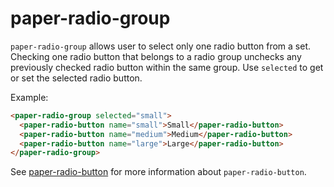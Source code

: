 paper-radio-group
=================

`paper-radio-group` allows user to select only one radio button from a set.
Checking one radio button that belongs to a radio group unchecks any
previously checked radio button within the same group. Use
`selected` to get or set the selected radio button.

Example:

```html
<paper-radio-group selected="small">
  <paper-radio-button name="small">Small</paper-radio-button>
  <paper-radio-button name="medium">Medium</paper-radio-button>
  <paper-radio-button name="large">Large</paper-radio-button>
</paper-radio-group>
```

See <a href="https://github.com/PolymerElements/paper-radio-button/">
paper-radio-button</a> for more information about `paper-radio-button`.
